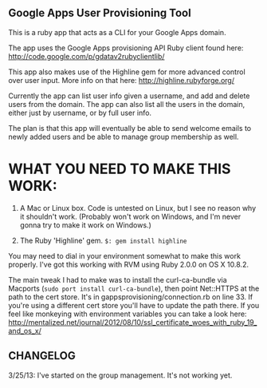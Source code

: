 Google Apps User Provisioning Tool
---------------------------------------

This is a ruby app that acts as a CLI for your Google Apps domain.

The app uses the Google Apps provisioning API Ruby client found here: http://code.google.com/p/gdatav2rubyclientlib/

This app also makes use of the Highline gem for more advanced control over user input. 
More info on that here: http://highline.rubyforge.org/

Currently the app can list user info given a username, and add and delete users from the domain. The app can also list all the users in the domain, either just by username, or by full user info.

The plan is that this app will eventually be able to send welcome emails to newly added users and be able to manage group membership as well.

WHAT YOU NEED TO MAKE THIS WORK:
===================================

1.	A Mac or Linux box. Code is untested on Linux, but I see no reason why it shouldn't work. (Probably won't 	  work on Windows, and I'm never gonna try to make it work on Windows.)

2. 	The Ruby 'Highline' gem. `$: gem install highline`

You may need to dial in your environment somewhat to make this work properly. I've got this working with RVM using Ruby 2.0.0 on OS X 10.8.2.

The main tweak I had to make was to install the curl-ca-bundle via Macports (`sudo port install curl-ca-bundle`), then point Net::HTTPS at the path to the cert store. It's in gappsprovisioning/connection.rb on line 33. If you're using a different cert store you'll have to update the path there. If you feel like monkeying with environment variables you can take a look here: http://mentalized.net/journal/2012/08/10/ssl_certificate_woes_with_ruby_19_and_os_x/

CHANGELOG
------------

3/25/13: I've started on the group management. It's not working yet. 
